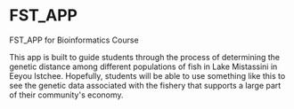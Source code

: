 # FST_APP
FST_APP for Bioinformatics Course

This app is built to guide students through the process of determining the genetic distance among different populations of fish in Lake Mistassini in Eeyou Istchee. Hopefully, students will be able to use something like this to see the genetic data associated with the fishery that supports a large part of their community's economy.
